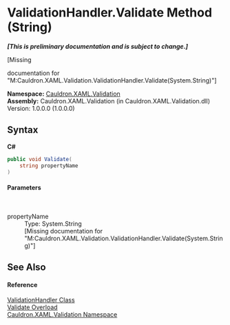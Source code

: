 # ValidationHandler.Validate Method (String)
 _**\[This is preliminary documentation and is subject to change.\]**_

\[Missing <summary> documentation for "M:Cauldron.XAML.Validation.ValidationHandler.Validate(System.String)"\]

**Namespace:**&nbsp;<a href="N_Cauldron_XAML_Validation">Cauldron.XAML.Validation</a><br />**Assembly:**&nbsp;Cauldron.XAML.Validation (in Cauldron.XAML.Validation.dll) Version: 1.0.0.0 (1.0.0.0)

## Syntax

**C#**<br />
``` C#
public void Validate(
	string propertyName
)
```


#### Parameters
&nbsp;<dl><dt>propertyName</dt><dd>Type: System.String<br />\[Missing <param name="propertyName"/> documentation for "M:Cauldron.XAML.Validation.ValidationHandler.Validate(System.String)"\]</dd></dl>

## See Also


#### Reference
<a href="T_Cauldron_XAML_Validation_ValidationHandler">ValidationHandler Class</a><br /><a href="Overload_Cauldron_XAML_Validation_ValidationHandler_Validate">Validate Overload</a><br /><a href="N_Cauldron_XAML_Validation">Cauldron.XAML.Validation Namespace</a><br />